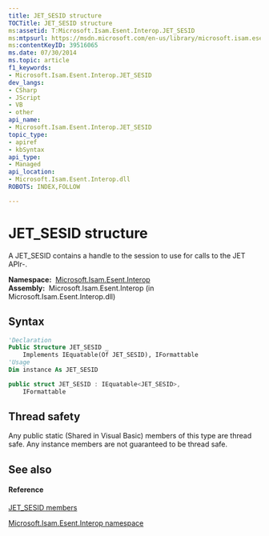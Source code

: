```yaml
---
title: JET_SESID structure
TOCTitle: JET_SESID structure
ms:assetid: T:Microsoft.Isam.Esent.Interop.JET_SESID
ms:mtpsurl: https://msdn.microsoft.com/en-us/library/microsoft.isam.esent.interop.jet_sesid(v=EXCHG.10)
ms:contentKeyID: 39516065
ms.date: 07/30/2014
ms.topic: article
f1_keywords:
- Microsoft.Isam.Esent.Interop.JET_SESID
dev_langs:
- CSharp
- JScript
- VB
- other
api_name: 
- Microsoft.Isam.Esent.Interop.JET_SESID
topic_type: 
- apiref
- kbSyntax
api_type: 
- Managed
api_location: 
- Microsoft.Isam.Esent.Interop.dll
ROBOTS: INDEX,FOLLOW

---
```


# JET_SESID structure

A JET_SESID contains a handle to the session to use for calls to the JET APIr-.

**Namespace:**  [Microsoft.Isam.Esent.Interop](hh596136\(v=exchg.10\).md)  
**Assembly:**  Microsoft.Isam.Esent.Interop (in Microsoft.Isam.Esent.Interop.dll)

## Syntax

``` vb
'Declaration
Public Structure JET_SESID _
    Implements IEquatable(Of JET_SESID), IFormattable
'Usage
Dim instance As JET_SESID
```

``` csharp
public struct JET_SESID : IEquatable<JET_SESID>, 
    IFormattable
```

## Thread safety

Any public static (Shared in Visual Basic) members of this type are thread safe. Any instance members are not guaranteed to be thread safe.

## See also

#### Reference

[JET_SESID members](hh557719\(v=exchg.10\).md)

[Microsoft.Isam.Esent.Interop namespace](hh596136\(v=exchg.10\).md)


